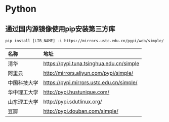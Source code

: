 # Python

## 通过国内源镜像使用pip安装第三方库

``` terminal
pip install [LIB_NAME] -i https://mirrors.ustc.edu.cn/pypi/web/simple/
```

名称|地址
:--|:--
清华|https://pypi.tuna.tsinghua.edu.cn/simple
阿里云|http://mirrors.aliyun.com/pypi/simple/
中国科技大学|https://pypi.mirrors.ustc.edu.cn/simple/
华中理工大学|http://pypi.hustunique.com/
山东理工大学|http://pypi.sdutlinux.org/
豆瓣|http://pypi.douban.com/simple/
